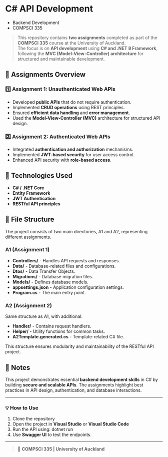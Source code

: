 # C# API Development
- Backend Development
- COMPSCI 335
  

> This repository contains **two assignments** completed as part of the **COMPSCI 335** course at the University of Auckland.  
> The focus is on **API development** using **C# and .NET 8 Framework**, following the **MVC (Model-View-Controller) architecture** for structured and maintainable development.

## 📝 Assignments Overview

### 1️⃣ Assignment 1: Unauthenticated Web APIs  
- Developed **public APIs** that do not require authentication.
- Implemented **CRUD operations** using REST principles.
- Ensured **efficient data handling** and **error management**.
- Used the **Model-View-Controller (MVC)** architecture for structured API design.

### 2️⃣ Assignment 2: Authenticated Web APIs  
- Integrated **authentication and authorization** mechanisms.
- Implemented **JWT-based security** for user access control.
- Enhanced API security with **role-based access**.

## 🚀 Technologies Used
- **C# / .NET Core**
- **Entity Framework**
- **JWT Authentication**
- **RESTful API principles**

## 📂 File Structure
The project consists of two main directories, A1 and A2, representing different assignments.

### A1 (Assignment 1)
- **Controllers/** - Handles API requests and responses.
- **Data/** - Database-related files and configurations.
- **Dtos/** - Data Transfer Objects.
- **Migrations/** - Database migration files.
- **Models/** - Defines database models.
- **appsettings.json** - Application configuration settings.
- **Program.cs** - The main entry point.

### A2 (Assignment 2)
Same structure as A1, with additional:
- **Handler/** - Contains request handlers.
- **Helper/** - Utility functions for common tasks.
- **A2Template.generated.cs** - Template-related C# file.

This structure ensures modularity and maintainability of the RESTful API project.

## 📌 Notes
This project demonstrates essential **backend development skills** in C# by building **secure and scalable APIs**. The assignments highlight best practices in API design, authentication, and database interactions.

---

### 💡 How to Use
1. Clone the repository
2. Open the project in **Visual Studio** or **Visual Studio Code**
3. Run the API using: dotnet run
4. Use **Swagger UI** to test the endpoints.

---

> 📌 **COMPSCI 335 | University of Auckland**


